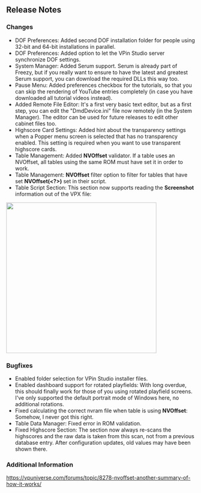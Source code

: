 ## Release Notes

### Changes

- DOF Preferences: Added second DOF installation folder for people using 32-bit and 64-bit installations in parallel.
- DOF Preferences: Added option to let the VPin Studio server synchronize DOF settings.
- System Manager: Added Serum support. Serum is already part of Freezy, but if you really want to ensure to have the latest and greatest Serum support, you can download the required DLLs this way too.
- Pause Menu: Added preferences checkbox for the tutorials, so that you can skip the rendering of YouTube entries completely (in case you have downloaded all tutorial videos instead).
- Added Remote File Editor: It's a first very basic text editor, but as a first step, you can edit the "DmdDevice.ini" file now remotely (in the System Manager). The editor can be used for future releases to edit other cabinet files too.
- Highscore Card Settings: Added hint about the transparency settings when a Popper menu screen is selected that has no transparency enabled. This setting is required when you want to use transparent highscore cards.
- Table Management: Added **NVOffset** validator. If a table uses an NVOffset, all tables using the same ROM must have set it in order to work.
- Table Management: **NVOffset** filter option to filter for tables that have set **NVOffset(<?>)** set in their script. 
- Table Script Section: This section now supports reading the **Screenshot** information out of the VPX file:

<img src="https://raw.githubusercontent.com/syd711/vpin-studio/main/documentation/tables/table-screenshot.png" width="400" />


### Bugfixes

- Enabled folder selection for VPin Studio installer files.
- Enabled dashboard support for rotated playfields: With long overdue, this should finally work for those of you using rotated playfield screens. I've only supported the default portrait mode of Windows here, no additional rotations.
- Fixed calculating the correct nvram file when table is using **NVOffset**: Somehow, I never got this right.
- Table Data Manager: Fixed error in ROM validation.
- Fixed Highscore Section: The section now always re-scans the highscores and the raw data is taken from this scan, not from a previous database entry. After configuration updates, old values may have been shown there.


### Additional Information

https://vpuniverse.com/forums/topic/8278-nvoffset-another-summary-of-how-it-works/
